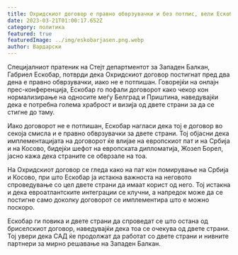 ```yaml
---
title: Охридскиот договор е правно обврзувачки и без потпис, вели Ескобар
date: 2023-03-21T01:00:17.652Z
category: политика
featured: true
featuredImage: ../img/eskobarjasen.png.webp
author: Вардарски
---
```


Специјалниот пратеник на Стејт департментот за Западен Балкан, Габриел Ескобар, потврди дека Охридскиот договор постигнат пред два дена е правно обврзувачки, иако не е потпишан. Говорејќи на онлајн прес-конференција, Ескобар го пофали договорот како чекор кон нормализирање на односите меѓу Белград и Приштина, наведувајќи дека е потребна голема храброст и визија од двете страни за да се стигне до таму.

Иако договорот не е потпишан, Ескобар нагласи дека тој е договор во секоја смисла и е правно обврзувачки за двете страни. Тој објасни дека имплементацијата на договорот ќе влијае на европскиот пат и на Србија и на Косово, бидејќи шефот на европската дипломатија, Жозеп Борел, јасно кажа дека страните се обврзале на тоа.

На Охридскиот договор се гледа како на пат кон помирување на Србија и Косово, при што Ескобар ја истакна важноста на неговото спроведување со цел двете страни да имаат корист од него. Тој истакна и дека евроатлантските интеграции се клучни, а напредок може да се постигне само доколку договорот се имплементира што е можно поскоро.

Ескобар ги повика и двете страни да спроведат се што остана од бриселскиот договор, наведувајќи дека тоа се очекува од двете страни. Тој увери дека САД ќе продолжат да работат со двете страни и нивните партнери за мирно решавање на Западен Балкан.
